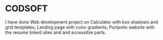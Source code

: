 # CODSOFT
 I have done Web development project on Calculator with box shadows and grid templates, Landing page with color gradients, Portpolio website with the resume linked sites and and accessible parts.  
